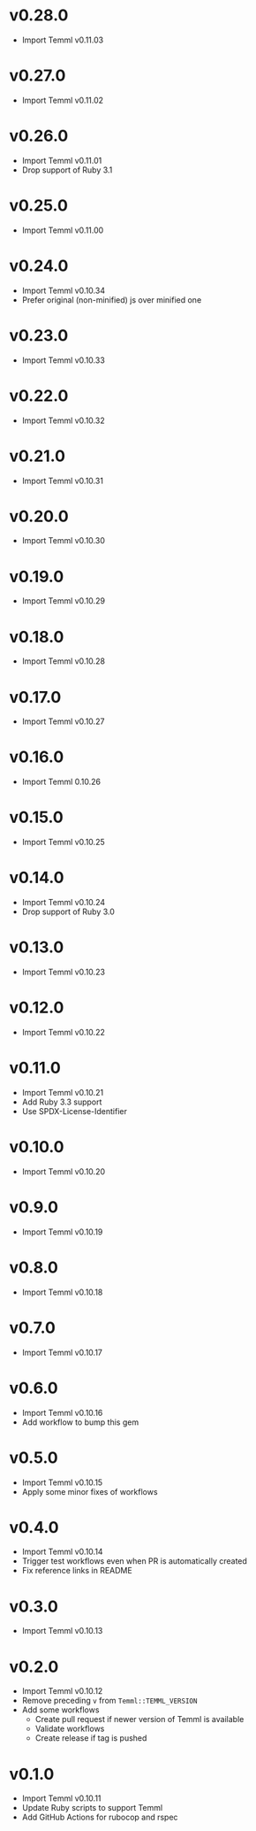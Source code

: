 # v0.28.0

* Import Temml v0.11.03

# v0.27.0

* Import Temml v0.11.02

# v0.26.0

* Import Temml v0.11.01
* Drop support of Ruby 3.1

# v0.25.0

* Import Temml v0.11.00

# v0.24.0

* Import Temml v0.10.34
* Prefer original (non-minified) js over minified one

# v0.23.0

* Import Temml v0.10.33

# v0.22.0

* Import Temml v0.10.32

# v0.21.0

* Import Temml v0.10.31

# v0.20.0

* Import Temml v0.10.30

# v0.19.0

* Import Temml v0.10.29

# v0.18.0

* Import Temml v0.10.28

# v0.17.0

* Import Temml v0.10.27

# v0.16.0

* Import Temml 0.10.26

# v0.15.0

* Import Temml v0.10.25

# v0.14.0

* Import Temml v0.10.24
* Drop support of Ruby 3.0

# v0.13.0

* Import Temml v0.10.23

# v0.12.0

* Import Temml v0.10.22

# v0.11.0

* Import Temml v0.10.21
* Add Ruby 3.3 support
* Use SPDX-License-Identifier

# v0.10.0

* Import Temml v0.10.20

# v0.9.0

* Import Temml v0.10.19

# v0.8.0

* Import Temml v0.10.18

# v0.7.0

* Import Temml v0.10.17

# v0.6.0

* Import Temml v0.10.16
* Add workflow to bump this gem

# v0.5.0

* Import Temml v0.10.15
* Apply some minor fixes of workflows

# v0.4.0

* Import Temml v0.10.14
* Trigger test workflows even when PR is automatically created
* Fix reference links in README

# v0.3.0

* Import Temml v0.10.13

# v0.2.0

* Import Temml v0.10.12
* Remove preceding `v` from `Temml::TEMML_VERSION`
* Add some workflows
  * Create pull request if newer version of Temml is available
  * Validate workflows
  * Create release if tag is pushed

# v0.1.0

* Import Temml v0.10.11
* Update Ruby scripts to support Temml
* Add GitHub Actions for rubocop and rspec
